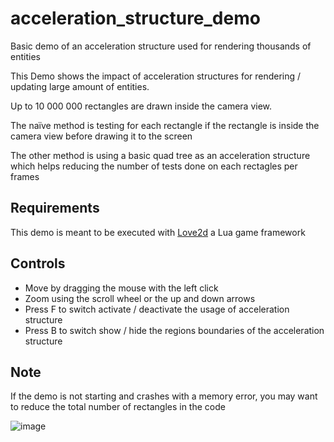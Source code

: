 # acceleration_structure_demo
Basic demo of an acceleration structure used for rendering thousands of entities

This Demo shows the impact of acceleration structures for rendering / updating large amount of entities.

Up to 10 000 000 rectangles are drawn inside the camera view.

The naïve method is testing for each rectangle if the rectangle is inside the camera view before drawing it to the screen

The other method is using a basic quad tree as an acceleration structure which helps reducing the number of tests done on each rectagles per frames

## Requirements

This demo is meant to be executed with [Love2d](https://love2d.org/) a Lua game framework

## Controls

- Move by dragging the mouse with the left click
- Zoom using the scroll wheel or the up and down arrows
- Press F to switch activate / deactivate the usage of acceleration structure
- Press B to switch show / hide the regions boundaries of the acceleration structure

## Note

If the demo is not starting and crashes with a memory error, you may want to reduce the total number of rectangles in the code

![image](https://user-images.githubusercontent.com/19224148/167372028-1ea01830-18de-4f1e-ae36-cb4a3e6b2b63.png)
